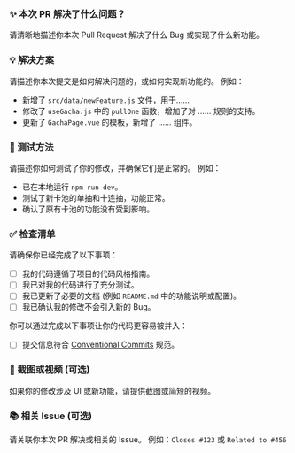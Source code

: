 ### ✨ 本次 PR 解决了什么问题？

请清晰地描述你本次 Pull Request 解决了什么 Bug 或实现了什么新功能。

### 💡 解决方案

请描述你本次提交是如何解决问题的，或如何实现新功能的。
例如：

* 新增了 `src/data/newFeature.js` 文件，用于......
* 修改了 `useGacha.js` 中的 `pullOne` 函数，增加了对 ...... 规则的支持。
* 更新了 `GachaPage.vue` 的模板，新增了 ...... 组件。

### 🧪 测试方法

请描述你如何测试了你的修改，并确保它们是正常的。
例如：

* 已在本地运行 `npm run dev`。
* 测试了新卡池的单抽和十连抽，功能正常。
* 确认了原有卡池的功能没有受到影响。

### ✅ 检查清单

请确保你已经完成了以下事项：

* [ ] 我的代码遵循了项目的代码风格指南。
* [ ] 我已对我的代码进行了充分测试。
* [ ] 我已更新了必要的文档 (例如 `README.md` 中的功能说明或配置)。
* [ ] 我已确认我的修改不会引入新的 Bug。

你可以通过完成以下事项让你的代码更容易被并入：

* [ ] 提交信息符合 [Conventional Commits](https://www.conventionalcommits.org/zh-hans/v1.0.0/) 规范。

### 📸 截图或视频 (可选)

如果你的修改涉及 UI 或新功能，请提供截图或简短的视频。

### 📚 相关 Issue (可选)

请关联你本次 PR 解决或相关的 Issue。
例如：`Closes #123` 或 `Related to #456`
